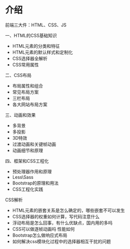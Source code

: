 
# 介绍

前端三大件：HTML、CSS、JS


一、HTML的CSS基础知识
- HTML元素的分类和特征
- HTML元素的默认样式和定制化
- CSS选择器全解析
- CSS常用属性


二、CSS布局
- 布局属性和组合
- 常见布局方案
- 三栏布局
- 各大网站布局方案


三、动画和效果
- 多背景
- 多投影
- 3D特效
- 过渡动画和关键帧动画
- 动画细节和原理


四、框架和CSS工程化
- 预处理器作用和原理
- Less\Sass
- Bootstrap的原理和用法
- CSS工程化实践



CSS解析
- HTML元素的嵌套关系是怎么确定的，哪些嵌套不可以发生
- CSS选择器的权重如何计算，写代码注意什么
- 浮动布局是怎么回事，有什么优缺点，国内用的多吗
- CSS可以做逐帧动画吗  性能如何
- Bootstrap怎么做响应式布局
- 如何解决css模块化过程中的选择器相互干扰的问题





